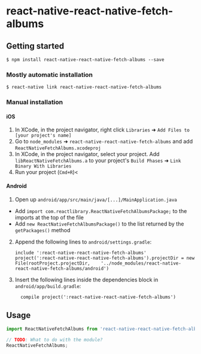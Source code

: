 # react-native-react-native-fetch-albums

## Getting started

`$ npm install react-native-react-native-fetch-albums --save`

### Mostly automatic installation

`$ react-native link react-native-react-native-fetch-albums`

### Manual installation


#### iOS

1. In XCode, in the project navigator, right click `Libraries` ➜ `Add Files to [your project's name]`
2. Go to `node_modules` ➜ `react-native-react-native-fetch-albums` and add `ReactNativeFetchAlbums.xcodeproj`
3. In XCode, in the project navigator, select your project. Add `libReactNativeFetchAlbums.a` to your project's `Build Phases` ➜ `Link Binary With Libraries`
4. Run your project (`Cmd+R`)<

#### Android

1. Open up `android/app/src/main/java/[...]/MainApplication.java`
  - Add `import com.reactlibrary.ReactNativeFetchAlbumsPackage;` to the imports at the top of the file
  - Add `new ReactNativeFetchAlbumsPackage()` to the list returned by the `getPackages()` method
2. Append the following lines to `android/settings.gradle`:
  	```
  	include ':react-native-react-native-fetch-albums'
  	project(':react-native-react-native-fetch-albums').projectDir = new File(rootProject.projectDir, 	'../node_modules/react-native-react-native-fetch-albums/android')
  	```
3. Insert the following lines inside the dependencies block in `android/app/build.gradle`:
  	```
      compile project(':react-native-react-native-fetch-albums')
  	```


## Usage
```javascript
import ReactNativeFetchAlbums from 'react-native-react-native-fetch-albums';

// TODO: What to do with the module?
ReactNativeFetchAlbums;
```
